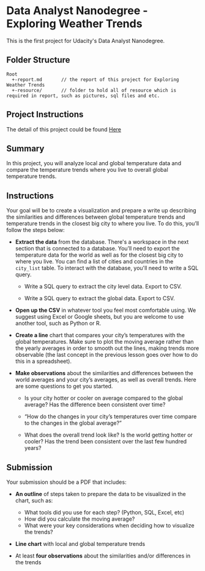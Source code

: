 # Data Analyst Nanodegree - Exploring Weather Trends

This is the first project for Udacity's Data Analyst Nanodegree.

## Folder Structure
```
Root
  +-report.md       // the report of this project for Exploring Weather Trends
  +-resource/       // folder to hold all of resource which is required in report, such as pictures, sql files and etc.
```

## Project Instructions

The detail of this project could be found [Here](https://classroom.udacity.com/nanodegrees/nd002-cn-basic/parts/cabecc9c-a254-41e7-b2b7-2c851c190d46/modules/188c878c-5365-4bf3-9fa8-08cf57336fc4/lessons/dce89631-d141-4a36-b3fd-5e8ec038bc70/concepts/7792fbaa-7f3d-46f1-b6fb-e5f65ce35796)

## Summary

In this project, you will analyze local and global temperature data and compare the temperature trends where you live to overall global temperature trends.

## Instructions

Your goal will be to create a visualization and prepare a write up describing the similarities and differences between global temperature trends and temperature trends in the closest big city to where you live. To do this, you’ll follow the steps below:

* **Extract the data** from the database. There's a workspace in the next section that is connected to a database. You’ll need to export the temperature data for the world as well as for the closest big city to where you live. You can find a list of cities and countries in the `city_list` table. To interact with the database, you'll need to write a SQL query.

  * Write a SQL query to extract the city level data. Export to CSV.

  * Write a SQL query to extract the global data. Export to CSV.

* **Open up the CSV** in whatever tool you feel most comfortable using. We suggest using Excel or Google sheets, but you are welcome to use another tool, such as Python or R.

* **Create a line** chart that compares your city’s temperatures with the global temperatures. Make sure to plot the moving average rather than the yearly averages in order to smooth out the lines, making trends more observable (the last concept in the previous lesson goes over how to do this in a spreadsheet).

* **Make observations** about the similarities and differences between the world averages and your city’s averages, as well as overall trends. Here are some questions to get you started.
  * Is your city hotter or cooler on average compared to the global average? Has the difference been consistent over time?
  * “How do the changes in your city’s temperatures over time compare to the changes in the global average?”

  * What does the overall trend look like? Is the world getting hotter or cooler? Has the trend been consistent over the last few hundred years?

## Submission

Your submission should be a PDF that includes:

* **An outline** of steps taken to prepare the data to be visualized in the chart, such as:
  * What tools did you use for each step? (Python, SQL, Excel, etc)
  * How did you calculate the moving average?
  * What were your key considerations when deciding how to visualize the trends?

* **Line chart** with local and global temperature trends

* At least **four observations** about the similarities and/or differences in the trends